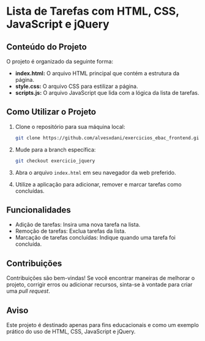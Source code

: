 # Lista de Tarefas com HTML, CSS, JavaScript e jQuery

## Conteúdo do Projeto

O projeto é organizado da seguinte forma:

- **index.html:** O arquivo HTML principal que contém a estrutura da página.
- **style.css:** O arquivo CSS para estilizar a página.
- **scripts.js:** O arquivo JavaScript que lida com a lógica da lista de tarefas.

## Como Utilizar o Projeto

1. Clone o repositório para sua máquina local:

   ```bash
   git clone https://github.com/alvesxdani/exercicios_ebac_frontend.git
   ```

2. Mude para a branch específica:

   ```bash
   git checkout exercicio_jquery
   ```

3. Abra o arquivo `index.html` em seu navegador da web preferido.

4. Utilize a aplicação para adicionar, remover e marcar tarefas como concluídas.

## Funcionalidades

- Adição de tarefas: Insira uma nova tarefa na lista.
- Remoção de tarefas: Exclua tarefas da lista.
- Marcação de tarefas concluídas: Indique quando uma tarefa foi concluída.

## Contribuições

Contribuições são bem-vindas! Se você encontrar maneiras de melhorar o projeto, corrigir erros ou adicionar recursos, sinta-se à vontade para criar uma _pull request_.

## Aviso

Este projeto é destinado apenas para fins educacionais e como um exemplo prático do uso de HTML, CSS, JavaScript e jQuery.
